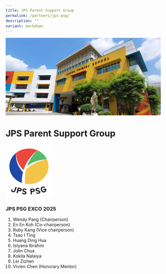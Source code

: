 ```yaml
---
title: JPS Parent Support Group
permalink: /partners/jps-psg/
description: ""
variant: markdown
---
```

![](/images/JPS_School_Front_Banner.jpg)

JPS Parent Support Group
=======================
  <img src="/images/JPS_PSG_2025.png" style="width:30%">
	
### JPS PSG EXCO 2025 

1) Wendy Pang (Chairperson)<br>
2) En En Koh (Co-chairperson)<br>
3) Ruby Kang (Vice chairperson)
4) Tsao I Ting
5) Huang Ding Hua
6) Istyana Ibrahim
7) Jolin Chua
8) Kokila Nalaiya
9) Lei Zizhen
10) Vivien Chen (Honorary Mentor)

